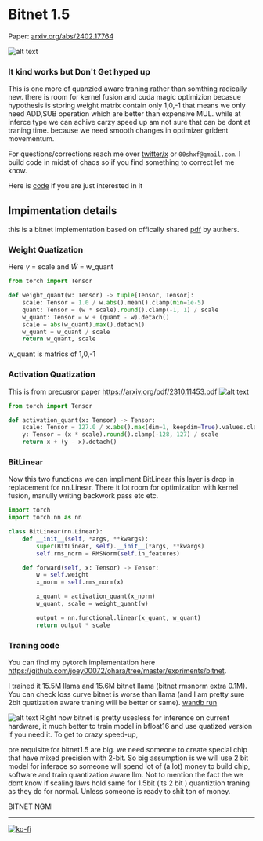# Bitnet 1.5

Paper: [arxiv.org/abs/2402.17764](arxiv.org/abs/2402.17764)

![alt text](image.png)

### It kind works but Don't Get hyped up
This is one more of quanzied aware traning rather than somthing radically new. there is room for kernel fusion and cuda magic optimizion becasue hypothesis is storing weight matrix contain only 1,0,-1 that means we only need ADD,SUB operation which are better than expensive MUL. while at inferce type we can achive carzy speed up am not sure that can be dont at traning time. because we need smooth changes in optimizer grident movementum.

For questions/corrections reach me over [twitter/x](https://twitter.com/shxf0072) or `00shxf@gmail.com`. I build code in midst of chaos so if you find something to correct let me know.

Here is [code](https://github.com/joey00072/ohara/tree/master/expriments/bitnet) 
 if you are just interested in it

## Impimentation details
this is a bitnet implementation based on offically shared [pdf](https://github.com/microsoft/unilm/blob/master/bitnet/The-Era-of-1-bit-LLMs__Training_Tips_Code_FAQ.pdf) by authers.

### Weight Quatization


Here $\gamma$ = scale and $\widetilde{W}$ = w_quant
```python
from torch import Tensor

def weight_quant(w: Tensor) -> tuple[Tensor, Tensor]:
    scale: Tensor = 1.0 / w.abs().mean().clamp(min=1e-5)
    quant: Tensor = (w * scale).round().clamp(-1, 1) / scale
    w_quant: Tensor = w + (quant - w).detach()
    scale = abs(w_quant).max().detach()
    w_quant = w_quant / scale
    return w_quant, scale 

```

w_quant is matrics of 1,0,-1 

### Activation Quatization
This is from precusror paper https://arxiv.org/pdf/2310.11453.pdf
![alt text](activation_quant.png)
```python
from torch import Tensor

def activation_quant(x: Tensor) -> Tensor:
    scale: Tensor = 127.0 / x.abs().max(dim=1, keepdim=True).values.clamp(min=1e-5)
    y: Tensor = (x * scale).round().clamp(-128, 127) / scale
    return x + (y - x).detach()
```

### BitLinear
Now this two functions we can impliment BitLinear this layer is drop in replacement for nn.Linear. There it lot room for optimization with kernel fusion, manully writing backwork pass etc etc.

```python
import torch
import torch.nn as nn

class BitLinear(nn.Linear):
    def __init__(self, *args, **kwargs):
        super(BitLinear, self).__init__(*args, **kwargs)
        self.rms_norm = RMSNorm(self.in_features)

    def forward(self, x: Tensor) -> Tensor:
        w = self.weight
        x_norm = self.rms_norm(x)

        x_quant = activation_quant(x_norm)
        w_quant, scale = weight_quant(w)

        output = nn.functional.linear(x_quant, w_quant)
        return output * scale
```




### Traning code

You can find my pytorch implementation 
here https://github.com/joey00072/ohara/tree/master/expriments/bitnet.

I trained it 15.5M llama and 15.6M bitnet llama (bitnet rmsnorm extra 0.1M). You can check loss curve bitnet is worse than llama (and I am pretty sure 2bit quatization aware traning will be better or same). [wandb run](https://wandb.ai/joey00072/Ohara-Bitnet/workspace?nw=nwuserjoey00072)


![alt text](image.png)
Right now bitnet is pretty usesless for inference on current hardware, it much better to train model in bfloat16 and use quatized version if you need it. To get to crazy speed-up, 

pre requisite for bitnet1.5 are big.
we need someone to create special chip that have mixed precision with 2-bit. So big assumption is we will use 2 bit model for inferace so someone will spend lot of (a lot) money to build chip, software and train quantization aware llm. Not to mention the fact the we dont know if scaling laws hold same for 1.5bit (its 2 bit ) quantiztion traning as they do for normal. Unless someone is ready to shit ton of money. 

BITNET NGMI


---
[![ko-fi](https://ko-fi.com/img/githubbutton_sm.svg)](https://ko-fi.com/R6R8KQTZ5)